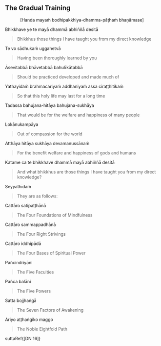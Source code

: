 ## The Gradual Training<a id="gradual-training"></a>

<center>[Handa mayaṁ bodhipakkhiya-dhamma-pāṭhaṁ bhaṇāmase]</center>

Bhikkhave ye te mayā dhammā abhiññā desitā

<div class="english">

> Bhikkhus those things I have taught you from my direct knowledge

</div>

Te vo sādhukaṁ uggahetvā

<div class="english">

> Having been thoroughly learned by you

</div>

Āsevitabbā bhāvetabbā bahulīkātabbā

<div class="english">

> Should be practiced developed and made much of

</div>

Yathayidaṁ brahmacariyaṁ addhaniyaṁ assa ciraṭṭhitikaṁ

<div class="english">

> So that this holy life may last for a long time

</div>

Tadassa bahujana-hitāya bahujana-sukhāya

<div class="english">

> That would be for the welfare and happiness of many people

</div>

Lokānukampāya

<div class="english">

> Out of compassion for the world

</div>

Atthāya hitāya sukhāya devamanussānaṁ

<div class="english">

> For the benefit welfare and happiness of gods and humans

</div>

Katame ca te bhikkhave dhammā mayā abhiññā desitā

<div class="english">

> And what bhikkhus are those things I have taught you from my direct knowledge?

</div>

Seyyathīdaṁ

<div class="english">

> They are as follows:

</div>

Cattāro satipaṭṭhānā

<div class="english">

> The Four Foundations of Mindfulness

</div>

Cattāro sammappadhānā

<div class="english">

> The Four Right Strivings

</div>

Cattāro iddhipādā

<div class="english">

> The Four Bases of Spiritual Power

</div>

Pañcindriyāni

<div class="english">

> The Five Faculties

</div>

Pañca balāni

<div class="english">

> The Five Powers

</div>

Satta bojjhaṅgā

<div class="english">

> The Seven Factors of Awakening

</div>

Ariyo aṭṭhaṅgiko maggo

<div class="english">

> The Noble Eightfold Path

</div>

suttaRef{[DN 16]}
